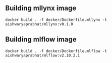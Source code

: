 ## Building mllynx image
```shell
docker build . -f docker/Dockerfile.mllynx -t aishwaryaprabhat/mllynx:v0.1.0
```

## Building mlflow image
```shell
docker build . -f docker/Dockerfile.mlflow -t aishwaryaprabhat/mlflow:v2.10.2.1
```